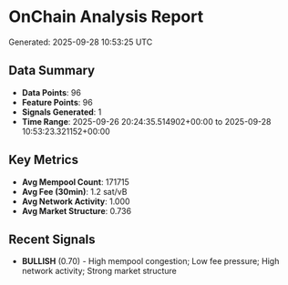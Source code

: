 # OnChain Analysis Report
Generated: 2025-09-28 10:53:25 UTC

## Data Summary
- **Data Points**: 96
- **Feature Points**: 96
- **Signals Generated**: 1
- **Time Range**: 2025-09-26 20:24:35.514902+00:00 to 2025-09-28 10:53:23.321152+00:00

## Key Metrics
- **Avg Mempool Count**: 171715
- **Avg Fee (30min)**: 1.2 sat/vB
- **Avg Network Activity**: 1.000
- **Avg Market Structure**: 0.736

## Recent Signals
- **BULLISH** (0.70) - High mempool congestion; Low fee pressure; High network activity; Strong market structure

